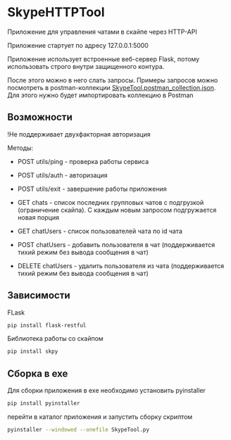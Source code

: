 # SkypeHTTPTool

Приложение для управления чатами в скайпе через HTTP-API

Приложение стартует по адресу 127.0.0.1:5000

Приложение использует встроенные веб-сервер Flask, потому использовать строго внутри защищенного контура.

После этого можно в него слать запросы. Примеры запросов можно посмотреть в postman-коллекции 
[SkypeTool.postman_collection.json](SkypeTool.postman_collection.json). Для этого нужно будет импортировать коллекцию в Postman

## Возможности
!Не поддерживает двухфакторная авторизация

Методы:
- POST utils/ping - проверка работы сервиса
- POST utils/auth - авторизация
- POST utils/exit - завершение работы приложения

- GET chats - список последних групповых чатов с подгрузкой (ограничение скайпа). С каждым новым запросом подгружается новая порция
- GET chatUsers - список пользователей чата по id чата
- POST chatUsers - добавить пользователя в чат (поддерживается тихий режим без вывода сообщения в чат)
- DELETE chatUsers - удалить пользователя из чата (поддерживается тихий режим без вывода сообщения в чат)

## Зависимости 
FLask
    
```sh 
pip install flask-restful
```
Библиотека работы со скайпом
```sh 
pip install skpy
```

## Сборка в exe
Для сборки приложения в exe необходимо установить pyinstaller 

```sh
pip install pyinstaller
```
перейти в каталог приложения и запустить сборку скриптом

```sh
pyinstaller --windowed --onefile SkypeTool.py
```
